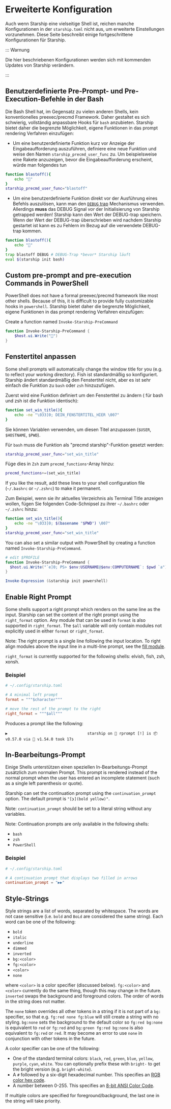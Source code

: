 # Erweiterte Konfiguration

Auch wenn Starship eine vielseitige Shell ist, reichen manche Konfigurationen in der `starship.toml` nicht aus, um erweiterte Einstellungen vorzunehmen. Diese Seite beschreibt einige fortgeschrittene Konfigurationen für Starship.

::: Warnung

Die hier beschriebenen Konfigurationen werden sich mit kommenden Updates von Starship verändern.

:::

## Benutzerdefinierte Pre-Prompt- und Pre-Execution-Befehle in der Bash

Die Bash Shell hat, im Gegensatz zu vielen anderen Shells, kein konventionelles preexec/precmd Framework. Daher gestaltet es sich schwierig, vollständig anpassbare Hooks für `bash` anzubieten. Starship bietet daher die begrenzte Möglichkeit, eigene Funktionen in das prompt rendering Verfahren einzufügen:

- Um eine benutzerdefinierte Funktion kurz vor Anzeige der Eingabeaufforderung auszuführen, definiere eine neue Funktion und weise den Namen `starship_precmd_user_func` zu. Um beispielsweise eine Rakete anzuzeigen, bevor die Eingabeaufforderung erscheint, würde man folgendes tun

```bash
function blastoff(){
    echo "🚀"
}
starship_precmd_user_func="blastoff"
```

- Um eine benutzerdefinierte Funktion direkt vor der Ausführung eines Befehls auszulösen, kann man den [`DEBUG` trap](https://jichu4n.com/posts/debug-trap-and-prompt_command-in-bash/) Mechanismus verwenden. Allerdings **muss** das DEBUG Signal *vor* der Initialisierung von Starship getrapped werden! Starship kann den Wert der DEBUG-trap speichern. Wenn der Wert der DEBUG-trap überschrieben wird nachdem Starship gestartet ist kann es zu Fehlern im Bezug auf die verwendete DEBUG-trap kommen.

```bash
function blastoff(){
    echo "🚀"
}
trap blastoff DEBUG # DEBUG-Trap *bevor* Starship läuft
eval $(starship init bash)
```

## Custom pre-prompt and pre-execution Commands in PowerShell

PowerShell does not have a formal preexec/precmd framework like most other shells. Because of this, it is difficult to provide fully customizable hooks in `powershell`. Starship bietet daher die begrenzte Möglichkeit, eigene Funktionen in das prompt rendering Verfahren einzufügen:

Create a function named `Invoke-Starship-PreCommand`

```powershell
function Invoke-Starship-PreCommand {
    $host.ui.Write("🚀")
}
```

## Fenstertitel anpassen

Some shell prompts will automatically change the window title for you (e.g. to reflect your working directory). Fish ist standardmäßig so konfiguriert. Starship ändert standardmäßig den Fenstertitel nicht, aber es ist sehr einfach die Funktion zu `bash` oder `zsh` hinzuzufügen.

Zuerst wird eine Funktion definiert um den Fenstertitel zu ändern ( für bash und zsh ist die Funktion identisch):

```bash
function set_win_title(){
    echo -ne "\033]0; DEIN_FENSTERTITEL_HIER \007"
}
```

Sie können Variablen verwenden, um diesen Titel anzupassen (`$USER`, `$HOSTNAME`, `$PWD`).

Für `bash` muss die Funktion als "precmd starship"-Funktion gesetzt werden:

```bash
starship_precmd_user_func="set_win_title"
```

Füge dies in `Zsh` zum `precmd_functions`-Array hinzu:

```bash
precmd_functions+=(set_win_title)
```

If you like the result, add these lines to your shell configuration file (`~/.bashrc` or `~/.zshrc`) to make it permanent.

Zum Beispiel, wenn sie ihr aktuelles Verzeichnis als Terminal Title anzeigen wollen, fügen Sie folgenden Code-Schnipsel zu ihrer `~/.bashrc` oder `~/.zshrc` hinzu:

```bash
function set_win_title(){
    echo -ne "\033]0; $(basename "$PWD") \007"
}
starship_precmd_user_func="set_win_title"
```

You can also set a similar output with PowerShell by creating a function named `Invoke-Starship-PreCommand`.

```powershell
# edit $PROFILE
function Invoke-Starship-PreCommand {
  $host.ui.Write("`e]0; PS> $env:USERNAME@$env:COMPUTERNAME`: $pwd `a")
}

Invoke-Expression (&starship init powershell)
```

## Enable Right Prompt

Some shells support a right prompt which renders on the same line as the input. Starship can set the content of the right prompt using the `right_format` option. Any module that can be used in `format` is also supported in `right_format`. The `$all` variable will only contain modules not explicitly used in either `format` or `right_format`.

Note: The right prompt is a single line following the input location. To right align modules above the input line in a multi-line prompt, see the [fill module](/config/#fill).

`right_format` is currently supported for the following shells: elvish, fish, zsh, xonsh.

### Beispiel

```toml
# ~/.config/starship.toml

# A minimal left prompt
format = """$character"""

# move the rest of the prompt to the right
right_format = """$all"""
```

Produces a prompt like the following:

```
▶                                   starship on  rprompt [!] is 📦 v0.57.0 via 🦀 v1.54.0 took 17s
```

## In-Bearbeitungs-Prompt

Einige Shells unterstützen einen speziellen In-Bearbeitungs-Prompt zusätzlich zum normalen Prompt. This prompt is rendered instead of the normal prompt when the user has entered an incomplete statement (such as a single left parenthesis or quote).

Starship can set the continuation prompt using the `continuation_prompt` option. The default prompt is `"[❯](bold yellow)"`.

Note: `continuation_prompt` should be set to a literal string without any variables.

Note: Continuation prompts are only available in the following shells:

  - `bash`
  - `zsh`
  - `PowerShell`

### Beispiel

```toml
# ~/.config/starship.toml

# A continuation prompt that displays two filled in arrows
continuation_prompt = "▶▶"
```

## Style-Strings

Style strings are a list of words, separated by whitespace. The words are not case sensitive (i.e. `bold` and `BoLd` are considered the same string). Each word can be one of the following:

  - `bold`
  - `italic`
  - `underline`
  - `dimmed`
  - `inverted`
  - `bg:<color>`
  - `fg:<color>`
  - `<color>`
  - `none`

where `<color>` is a color specifier (discussed below). `fg:<color>` and `<color>` currently do the same thing, though this may change in the future. `inverted` swaps the background and foreground colors. The order of words in the string does not matter.

The `none` token overrides all other tokens in a string if it is not part of a `bg:` specifier, so that e.g. `fg:red none fg:blue` will still create a string with no styling. `bg:none` sets the background to the default color so `fg:red bg:none` is equivalent to `red` or `fg:red` and `bg:green fg:red bg:none` is also equivalent to `fg:red` or `red`. It may become an error to use `none` in conjunction with other tokens in the future.

A color specifier can be one of the following:

 - One of the standard terminal colors: `black`, `red`, `green`, `blue`, `yellow`, `purple`, `cyan`, `white`. You can optionally prefix these with `bright-` to get the bright version (e.g. `bright-white`).
 - A `#` followed by a six-digit hexadecimal number. This specifies an [RGB color hex code](https://www.w3schools.com/colors/colors_hexadecimal.asp).
 - A number between 0-255. This specifies an [8-bit ANSI Color Code](https://i.stack.imgur.com/KTSQa.png).

If multiple colors are specified for foreground/background, the last one in the string will take priority.
